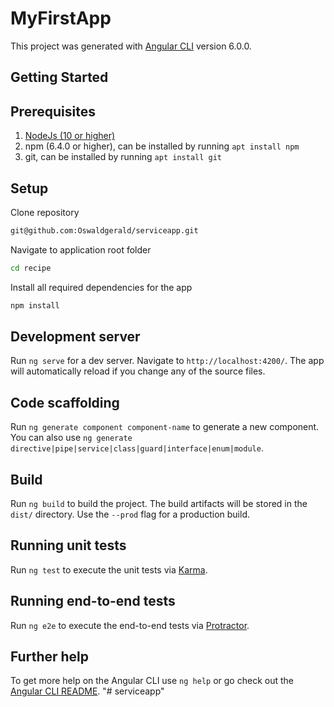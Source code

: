 # MyFirstApp

This project was generated with [Angular CLI](https://github.com/angular/angular-cli) version 6.0.0.

## Getting Started

## Prerequisites

1. [NodeJs (10 or higher)](https://nodejs.org)
2. npm (6.4.0 or higher), can be installed by running `apt install npm`
3. git, can be installed by running `apt install git`

## Setup

Clone repository

```bash
git@github.com:Oswaldgerald/serviceapp.git
```

Navigate to application root folder

```bash
cd recipe
```

Install all required dependencies for the app

```bash
npm install
```

## Development server

Run `ng serve` for a dev server. Navigate to `http://localhost:4200/`. The app will automatically reload if you change any of the source files.

## Code scaffolding

Run `ng generate component component-name` to generate a new component. You can also use `ng generate directive|pipe|service|class|guard|interface|enum|module`.

## Build

Run `ng build` to build the project. The build artifacts will be stored in the `dist/` directory. Use the `--prod` flag for a production build.

## Running unit tests

Run `ng test` to execute the unit tests via [Karma](https://karma-runner.github.io).

## Running end-to-end tests

Run `ng e2e` to execute the end-to-end tests via [Protractor](http://www.protractortest.org/).

## Further help

To get more help on the Angular CLI use `ng help` or go check out the [Angular CLI README](https://github.com/angular/angular-cli/blob/master/README.md).
"# serviceapp" 
